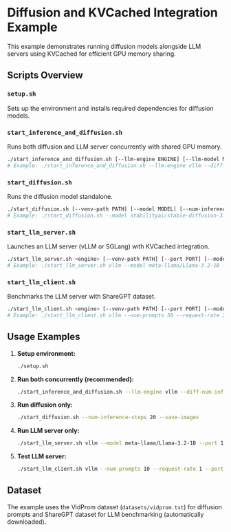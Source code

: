 # Diffusion and KVCached Integration Example

This example demonstrates running diffusion models alongside LLM servers using KVCached for efficient GPU memory sharing.

## Scripts Overview

### `setup.sh`
Sets up the environment and installs required dependencies for diffusion models.

### `start_inference_and_diffusion.sh`
Runs both diffusion and LLM server concurrently with shared GPU memory.

```bash
./start_inference_and_diffusion.sh [--llm-engine ENGINE] [--llm-model MODEL] [--llm-port PORT] [--llm-venv-path PATH] [--llm-tp-size TP_SIZE] [--diff-model MODEL] [--diff-num-inference-steps N] [--diff-save-images]
# Example: ./start_inference_and_diffusion.sh --llm-engine vllm --diff-num-inference-steps 20 --diff-save-images
```

### `start_diffusion.sh`
Runs the diffusion model standalone.

```bash
./start_diffusion.sh [--venv-path PATH] [--model MODEL] [--num-inference-steps N] [--save-images]
# Example: ./start_diffusion.sh --model stabilityai/stable-diffusion-3.5-medium --num-inference-steps 30 --save-images
```

### `start_llm_server.sh`
Launches an LLM server (vLLM or SGLang) with KVCached integration.

```bash
./start_llm_server.sh <engine> [--venv-path PATH] [--port PORT] [--model MODEL_ID] [--tp TP_SIZE]
# Example: ./start_llm_server.sh vllm --model meta-llama/Llama-3.2-1B --port 12346
```

### `start_llm_client.sh`
Benchmarks the LLM server with ShareGPT dataset.

```bash
./start_llm_client.sh <engine> [--venv-path PATH] [--port PORT] [--model MODEL_ID] [--num-prompts N] [--request-rate R]
# Example: ./start_llm_client.sh vllm --num-prompts 50 --request-rate 2 --port 12346
```

## Usage Examples

1. **Setup environment:**

   ```bash
   ./setup.sh
   ```

2. **Run both concurrently (recommended):**

   ```bash
   ./start_inference_and_diffusion.sh --llm-engine vllm --diff-num-inference-steps 20 --diff-save-images
   ```

3. **Run diffusion only:**

   ```bash
   ./start_diffusion.sh --num-inference-steps 20 --save-images
   ```

4. **Run LLM server only:**

   ```bash
   ./start_llm_server.sh vllm --model meta-llama/Llama-3.2-1B --port 12346
   ```

5. **Test LLM server:**

   ```bash
   ./start_llm_client.sh vllm --num-prompts 10 --request-rate 1 --port 12346
   ```

## Dataset

The example uses the VidProm dataset (`datasets/vidprom.txt`) for diffusion prompts and ShareGPT dataset for LLM benchmarking (automatically downloaded).
